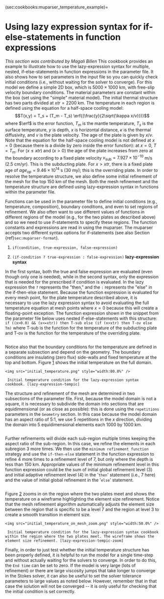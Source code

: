 (sec:cookbooks:muparser_temperature_example)=
# Using lazy expression syntax for if-else-statements in function expressions

*This section was contributed by Magali Billen*
This cookbook provides an example to illustrate how to use the lazy-expression
syntax for multiple, nested, if-else-statements in function expressions in the
parameter file. It also shows how to set parameters in the input file so you
can quickly check initial conditions (i.e., without waiting for the solver to
converge). For this model we define a simple 2D box, which is
$5000 \times 1000$ km, with free-slip velocity boundary conditions. The
material parameters are constant within the box (set using the
"simple" material model). The initial thermal structure has two
parts divided at $xtr=2200$&nbsp;km. The temperature in each region is defined
using the equation for a half-space cooling model:
$$T(x,y) = T_s + (T_m  - T_s) \erf{(\frac{y}{2\sqrt{\kappa x/v}})}$$ where
$\erf$ is the error function, $T_m$ is the mantle temperature, $T_s$ is the
surface temperature, $y$ is depth, $x$ is horizontal distance, $\kappa$ is the
thermal diffusivity, and $v$ is the plate velocity. The age of the plate is
given by $x/v$. Note that the equation for the half-space cooling model is not
defined at $x=0$ (because there is a divide by zero inside the error
function): at $x=0$, $T=T_m$. For $(x \le xtr)$ and $(x>0)$ the age of the
plate increases from zero at the boundary according to a fixed plate velocity
$v_\text{sub}=7.927\times10^{-10}$&nbsp;m/s ($2.5$&nbsp;cm/yr). This is the
subducting plate. For $x > xtr$, there is a fixed plate age of
$age_{op}=9.46\times10^{14}$&nbsp;s ($30$&nbsp;my); this is the overriding
plate. In order to resolve the temperature structure, we also define some
initial refinement of the mesh for the top 150 km of the mesh. Both the mesh
refinement and the temperature structure are defined using lazy-expression
syntax in functions within the parameter file.

Functions can be used in the parameter file to define initial conditions
(e.g., temperature, composition), boundary conditions, and even to set regions
of refinement. We also often want to use different values of functions in
different regions of the model (e.g., for the two plates as described above)
and so we need to use if-statements to specify these regions. The function
constants and expressions are read in using the muparser. The muparser accepts
two different syntax options for if-statements (see also Section
{ref}`sec:muparser-format`).

1.  `if(condition, true-expression, false-expression)`

2.  `(if-condition ? true-expression : false-expression)` **lazy-expression
    syntax**

In the first syntax, both the true and false expression are evaluated (even
though only one is needed), while in the second syntax, only the expression
that is needed for the prescribed if condition is evaluated. In the lazy
expression the `?` represents the "then," and the `:` represents
the "else" in the if-then-else statement. Because the function
expression is evaluated for every mesh point, for the plate temperature
described above, it is necessary to use the lazy expression syntax to avoid
evaluating the full temperature equation at mesh points where $x=0$ because
this will create a floating-point exception. The function expression shown in
the snippet from the parameter file below uses nested if-else-statements with
this structure:
`if ((x>0.0) && (x<=xtr)) then T-sub else (if (x>xtr) then T-ov else Tm)`
where T-sub is the function for the temperature of the subducting plate and
T-ov is the function for the temperature of the overriding plate.

``` prmfile
```

Notice also that the boundary conditions for the temperature are defined in a
separate subsection and depend on the geometry. The boundary conditions are
insulating (zero flux) side-walls and fixed temperature at the top and bottom.
Figure [1] shows the initial temperature on the full domain.

```{figure-md} lazy-expression-tempic
<img src="initial_temperature.png" style="width:80.0%" />

 Initial temperature condition for the lazy-expression syntax cookbook. [lazy-expression-tempic]
```

The structure and refinement of the mesh are determined in two subsections of
the parameter file. First, because the model domain is not a square, it is
necessary to subdivide the domain into sections that are equidimensional (or
as close as possible): this is done using the `repetitions` parameters in the
`Geometry` section. In this case because the model domain has an aspect ratio
of 5:1, we use 5 repetitions in the $x$ direction, dividing the domain into 5
equidimensional elements each 1000 by 1000 km.

``` prmfile
```

Further refinements will divide each sub-region multiple times keeping the
aspect ratio of the sub-region. In this case, we refine the elements in each
subregion 3 more times. We then use the `minimum refinement function` strategy
and use the `if-then-else` statement in the function expression to refine 4
more times to a refinement level of 7, but only where the depth is less than
150&nbsp;km. Appropriate values of the minimum refinement level in this
function expression could be the sum of initial global refinement level (3)
and initial adaptive refinement level (4) in the '`then`'
statement (i.e., 7 here) and the value of initial global refinement in the
'`else`' statement.

``` prmfile
```

Figure [2] zooms in on the region where the two plates meet and shows the
temperature on a wireframe highlighting the element size refinement. Notice
that the mesh refinement algorithm automatically adjusts the element size
between the region that is specific to be a level 7 and the region at level 3
to create a smooth transition in element size.

```{figure-md} lazy-expression-tempic-zoom
<img src="initial_temperature_on_mesh_zoom.png" style="width:50.0%" />

 Initial temperature condition for the lazy-expression syntax cookbook within the region where the two plates meet. The wireframe shows the element size refinement. [lazy-expression-tempic-zoom]
```

Finally, in order to just test whether the initial temperature structure has
been properly defined, it is helpful to run the model for a single time-step
and without actually waiting for the solvers to converge. In order to do this,
the `End time` can be set to zero. If the model is very large (lots of
refinement) or there are large viscosity jumps that take longer to converge in
the Stokes solver, it can also be useful to set the solver tolerance
parameters to large values as noted below. However, remember that in that case
the solution will not be converged -- it is only useful for checking that
the initial condition is set correctly.

``` prmfile
```

  [1]: #sec:muparser-format
  [1]: #lazy-expression-tempic
  [2]: #lazy-expression-tempic-zoom
